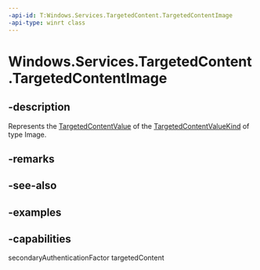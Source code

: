 ```yaml
---
-api-id: T:Windows.Services.TargetedContent.TargetedContentImage
-api-type: winrt class
---
```


<!-- Class syntax.
public class TargetedContentImage : IRandomAccessStreamReference
-->

# Windows.Services.TargetedContent.TargetedContentImage

## -description

Represents the [TargetedContentValue](targetedcontentvalue.md) of the [TargetedContentValueKind](targetedcontentvaluekind.md) of type Image.

## -remarks

## -see-also

## -examples

## -capabilities

secondaryAuthenticationFactor
targetedContent
